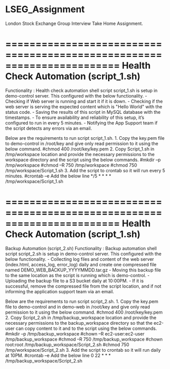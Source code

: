 # LSEG_Assignment
London Stock Exchange Group Interview Take Home Assignment.

=======================================================================
Health Check Automation (script_1.sh)
=======================================================================
Functionality : Health check automation shell script script_1.sh is setup in demo-control server. This configured with the below functionality.
	- Checking if Web server is running and start it if it is down.
	- Checking if the web server is serving the expected content which is "Hello World" with the status code.
	- Saving the results of this script in MySQL database with the timestamps.
	- To ensure availability and reliability of this setup, it’s configured to run in every 5 minutes.
	- Notifying the App Support team if the script detects any errors via an email.

Below are the requirements to run script script_1.sh.
	1. Copy the key.pem file to demo-control in /root/key and give only read permission to it using the below command.
			#chmod 400 /root/key/key.pem
	2. Copy Script_1.sh in /tmp/workspace location and provide the necessary permissions to the workspace directory and the script using the below commands.
			#mkdir –p /tmp/workspace
			#chmod –R 750 /tmp/workspace
			#chmod 750 /tmp/workspace/Script_1.sh
	3. Add the script to crontab so it will run every 5 minutes.
			#crontab –e
			Add the below line
			*/5 * * * * /tmp/workspace/Script_1.sh
      
=======================================================================
Health Check Automation (script_1.sh)
=======================================================================
Backup Automation (script_2.sh)
Functionality : 
Backup automation shell script script_2.sh is setup in demo-control server. This configured with the below functionality.
	- Collecting log files and content of the web server (index.html, access_log, error_log) daily and create one compressed file named DEMO_WEB_BACKUP_YYYYMMDD.tar.gz
	- Moving this backup file to the same location as the script is running which is demo-control.
	- Uploading the backup file to a S3 bucket daily at 10:00PM.
	- If it is successful, remove the compressed file from the script location, and if not informing the application support team via an email.

Below are the requirements to run script script_2.sh.
	1. Copy the key.pem file to demo-control and in demo-web in /root/key and give only read permission to it using the below command.
			#chmod 400 /root/key/key.pem
	2. Copy Script_2.sh in /tmp/backup_workspace location and provide the necessary permissions to the backup_workspace directory so that the ec2-user can copy content to it and to the script using the below commands.
			#mkdir –p /tmp/backup_workspace
			#chown –R ec2-user:ec2-user /tmp/backup_workspace
			#chmod –R 750 /tmp/backup_workspace
			#chown root:root /tmp/backup_workspace/Script_2.sh
			#chmod 750 /tmp/workspace/Script_2.sh
	3. Add the script to crontab so it will run daily at 10PM.
			#crontab –e
			Add the below line
			0 22 * * * /tmp/backup_workspace/Script_2.sh
